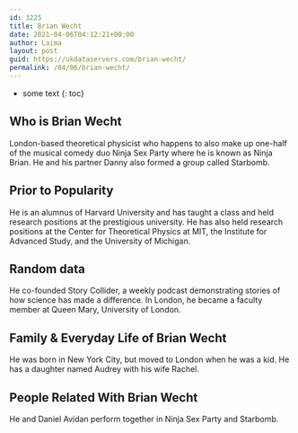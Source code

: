 ```yaml
---
id: 3225
title: Brian Wecht
date: 2021-04-06T04:12:21+00:00
author: Laima
layout: post
guid: https://ukdataservers.com/brian-wecht/
permalink: /04/06/brian-wecht/
---
```


* some text
{: toc}


## Who is Brian Wecht
                  
                  
                  
London-based theoretical physicist who happens to also make up one-half of the musical comedy duo Ninja Sex Party where he is known as Ninja Brian. He and his partner Danny also formed a group called Starbomb.
                  
              
            
              
            
                
                
                
## Prior to Popularity
                  
                  
                  
He is an alumnus of Harvard University and has taught a class and held research positions at the prestigious university. He has also held research positions at the Center for Theoretical Physics at MIT, the Institute for Advanced Study, and the University of Michigan.
                  
              
            
              
            
                
                
                
## Random data
                  
                  
                  
He co-founded Story Collider, a weekly podcast demonstrating stories of how science has made a difference. In London, he became a faculty member at Queen Mary, University of London.
                  
              
            
              
            
                
                
                
## Family & Everyday Life of Brian Wecht
                  
                  
                  
He was born in New York City, but moved to London when he was a kid. He has a daughter named Audrey with his wife Rachel.
                  
              
            
              
            
                
                
                
## People Related With Brian Wecht
                  
                  
                  
He and Daniel Avidan perform together in Ninja Sex Party and Starbomb.
                  
              
            
              
            
                
              
            
              
              
            
            
              
            
          
          
          